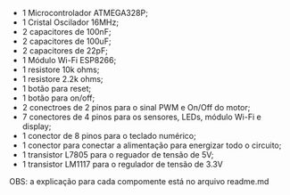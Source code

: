 - 1 Microcontrolador ATMEGA328P;
- 1 Cristal Oscilador 16MHz; 
- 2 capacitores de 100nF;
- 2 capacitores de 100uF;
- 2 capacitores de 22pF;
- 1 Módulo Wi-Fi ESP8266;
- 1 resistore 10k ohms;
- 1 resistore 2.2k ohms;
- 1 botão para reset;
- 1 botão para on/off;
- 2 conectroes de 2 pinos para o sinal PWM e On/Off do motor;
- 7 conectores de 4 pinos para os sensores, LEDs, módulo Wi-Fi e display;
- 1 conector de 8 pinos para o teclado numérico;
- 1 conector para conectar a alimentação para energizar todo o circuito;
- 1 transistor L7805 para o reguador de tensão de 5V;
- 1 transistor LM1117 para o regulador de tensão de 3.3V

OBS: a explicação para cada compomente está no arquivo readme.md
